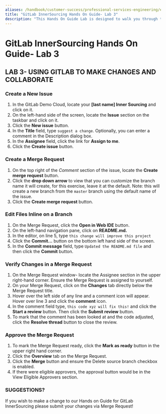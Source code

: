 ```yaml
---
aliases: /handbook/customer-success/professional-services-engineering/education-services/innersourcinghandsonlab3.html
title: "GitLab InnerSourcing Hands On Guide- Lab 3"
description: "This Hands On Guide Lab is designed to walk you through the lab exercises used in the GitLab InnerSourcing course."
---
```


# GitLab InnerSourcing Hands On Guide- Lab 3


## LAB 3- USING GITLAB TO MAKE CHANGES AND COLLABORATE

### Create a New Issue

1. In the GitLab Demo Cloud, locate your **[last name] Inner Sourcing** and click on it.
2. On the left-hand side of the screen, locate the **Issue** section on the taskbar and click on it.
3. Click the **New issue** button.
4. In the **Title** field, type `suggest a change`.  Optionally, you can enter a comment in the Description dialog box.
5. In the **Assignee** field, click the link for **Assign to me**.
6. Click the **Create issue** button.

### Create a Merge Request

1. On the top right of the *Comment* section of the issue, locate the **Create merge request** button.
2. Click the **drop down arrow** to view that you can customize the branch name it will create, for this exercise, leave it at the default.
Note: this will create a new branch from the `master` branch using the default name of the issue.
3. Click the **Create merge request** button.

### Edit Files Inline on a Branch

1. On the Merge Request, click the **Open in Web IDE** button.
2. On the left-hand navigation pane, click on **README.md.**
3. In the editor, on line 5, type `this change will improve this project`
4. Click the **Commit...** button on the bottom left hand side of the screen.
5. In the **Commit message** field, type `Updated the README.md file` and then click the **Commit** button.

### Verify Changes in a Merge Request

1. On the Merge Request window- locate the Assignee section in the upper right-hand corner. Ensure the Merge Request is assigned to yourself.
2. On your Merge Request, click on the **Changes** tab directly below the Merge Request title.
3. Hover over the left side of any line and a comment icon will appear. Hover over line 3 and click the **comment** icon.
4. In the comment field type, `this code xyz will fix this!` and click the **Start a review** button. Then click the **Submit review** button.
5. To mark that the comment has been looked at and the code adjusted, click the **Resolve thread** button to close the review.

### Approve the Merge Request

1. To mark the Merge Request ready, click the **Mark as ready** button in the upper right hand corner.
2. Click the **Overview** tab on the Merge Request.
3. Click the **Merge** button and ensure the Delete source branch checkbox is enabled.
4. If there were eligible approvers, the approval button would be in the View Eligible Approvers section.

### SUGGESTIONS?

If you wish to make a change to our Hands on Guide for GitLab InnerSourcing please submit your changes via Merge Request!
